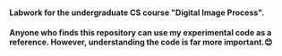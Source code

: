 #### Labwork for the undergraduate CS course "Digital Image Process".

#### Anyone who finds this repository can use my experimental code as a reference. However, understanding the code is far more important.😊